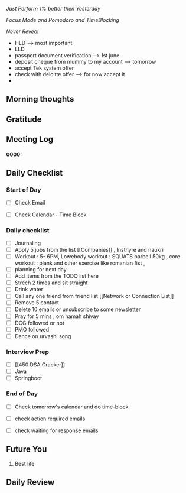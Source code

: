 *Just Perform 1% better then Yesterday*
 
 *Focus Mode and Pomodoro and TimeBlocking* 

 *Never Reveal*

- HLD --> most important 
- LLD
- passport document verification --> 1st june
- deposit cheque from mummy to my account --> tomorrow
- accept Tek system offer 
- check with deloitte offer --> for now accept it 
-  


## Morning thoughts

## Gratitude

## Meeting Log

#### 0000:


## Daily Checklist 

### Start of Day

- [ ] Check Email

- [ ] Check Calendar - Time Block


### Daily checklist

- [ ] Journaling
- [ ] Apply 5 jobs from the list  [[Companies]] , Insthyre and naukri
- [ ] Workout : 5- 6PM, Lowebody workout : SQUATS barbell 50kg , core workout : plank and other exercise like romanian fist , 
- [ ] planning for next day
- [ ] Add items from the TODO list here
- [ ] Strech 2 times and sit straight
- [ ] Drink water 
- [ ] Call any one friend from friend list [[Network or Connection List]]
- [ ] Remove 5 contact
- [ ] Delete 10 emails or unsubscribe to some newsletter
- [ ] Pray for 5 mins , om namah shivay
- [ ] DCG followed or not 
- [ ] PMO followed
- [ ] Dance on urvashi song 

### Interview Prep
- [ ] [[450 DSA Cracker]]
- [ ] Java 
- [ ] Springboot

### End of Day
- [ ] Check tomorrow's calendar and do time-block
- [ ] check action required emails
- [ ] check waiting for response emails 


## Future You
1. Best life 
## Daily Review  

